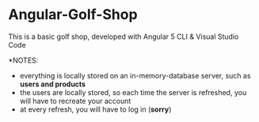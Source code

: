 # Angular-Golf-Shop
This is a basic golf shop, developed with Angular 5 CLI &amp; Visual Studio Code

*NOTES: 
- everything is locally stored on an in-memory-database server, such as **users and products**
- the users are locally stored, so each time the server is refreshed, you will have to recreate your account
- at every refresh, you will have to log in (**sorry**)

